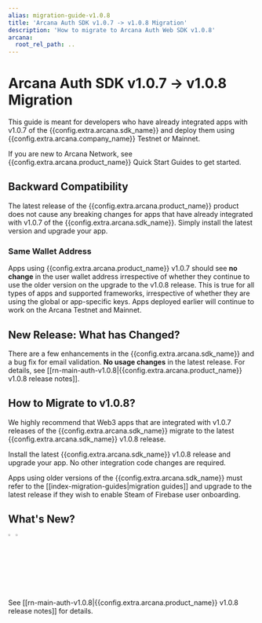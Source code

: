 ```yaml
---
alias: migration-guide-v1.0.8
title: 'Arcana Auth SDK v1.0.7 -> v1.0.8 Migration'
description: 'How to migrate to Arcana Auth Web SDK v1.0.8'
arcana:
  root_rel_path: ..
---
```


# Arcana Auth SDK v1.0.7 -> v1.0.8 Migration

This guide is meant for developers who have already integrated apps with v1.0.7 of the {{config.extra.arcana.sdk_name}} and deploy them using {{config.extra.arcana.company_name}} Testnet or Mainnet.

If you are new to Arcana Network, see {{config.extra.arcana.product_name}} Quick Start Guides to get started.

## Backward Compatibility

The latest release of the {{config.extra.arcana.product_name}} product does not cause any breaking changes for apps that have already integrated with v1.0.7 of the {{config.extra.arcana.sdk_name}}. Simply install the latest version and upgrade your app.

### Same Wallet Address

Apps using {{config.extra.arcana.product_name}} v1.0.7 should see **no change** in the user wallet address irrespective of whether they continue to use the older version on the upgrade to the v1.0.8 release. This is true for all types of apps and supported frameworks, irrespective of whether they are using the global or app-specific keys. Apps deployed earlier will continue to work on the Arcana Testnet and Mainnet. 

## New Release: What has Changed?

There are a few enhancements in the {{config.extra.arcana.sdk_name}} and a bug fix for email validation. **No usage changes** in the latest release. For details, see [[rn-main-auth-v1.0.8|{{config.extra.arcana.product_name}} v1.0.8 release notes]].

## How to Migrate to v1.0.8?

We highly recommend that Web3 apps that are integrated with v1.0.7 releases of the {{config.extra.arcana.sdk_name}} migrate to the latest {{config.extra.arcana.sdk_name}} v1.0.8 release.

Install the latest {{config.extra.arcana.sdk_name}} v1.0.8 release and upgrade your app. No other integration code changes are required.

Apps using older versions of the {{config.extra.arcana.sdk_name}} must refer to the [[index-migration-guides|migration guides]] and upgrade to the latest release if they wish to enable Steam of Firebase user onboarding.

## What's New?

<img src="{{config.extra.arcana.img_dir}}/icon_new_light.{{config.extra.arcana.img_png}}#only-light" alt="New icon" width="3%" /><img src="{{config.extra.arcana.img_dir}}/icon_new_dark.{{config.extra.arcana.img_png}}#only-dark" alt="New icon" width="3%" />

See [[rn-main-auth-v1.0.8|{{config.extra.arcana.product_name}} v1.0.8 release notes]] for details.

